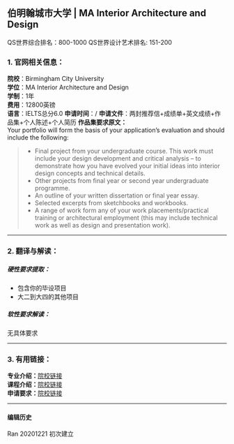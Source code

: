 ##  伯明翰城市大学 | MA Interior Architecture and Design

QS世界综合排名：800-1000
QS世界设计艺术排名: 151-200


### 1. 官网相关信息：

**院校**：Birmingham City University  
**学位**：MA Interior Architecture and Design   
**学制**：1年  
**费用**：12800英镑  
**语言**：IELTS总分6.0
**申请时间**：/
**申请文件**：两封推荐信+成绩单+英文成绩+作品集+个人陈述+个人简历
**作品集要求原文：**  
Your portfolio will form the basis of your application’s evaluation and should include the following:
> - Final project from your undergraduate course. This work must include your design development and critical analysis – to demonstrate how you have evolved your initial ideas into interior design concepts and technical details.
> - Other projects from final year or second year undergraduate programme.
> - An outline of your written dissertation or final year essay.
> - Selected excerpts from sketchbooks and workbooks.
> - A range of work form any of your work placements/practical training or architectural employment (this may include technical work as well as design and presentation work).




---


### 2. 翻译与解读：

##### 硬性要求提取：
- 包含你的毕设项目
- 大二到大四的其他项目


##### 软性要求解读：
无具体要求

---


### 3. 有用链接：

**专业介绍：**[院校链接](http://www.bcu.ac.uk/courses/interior-architecture-and-design-ma-2019-20)  
**课程介绍：**[院校链接](http://www.bcu.ac.uk/courses/interior-architecture-and-design-ma-2019-20)  
**申请要求：**[院校链接](http://www.bcu.ac.uk/courses/interior-architecture-and-design-ma-2019-20)         



---


#### 编辑历史

Ran 20201221 初次建立
